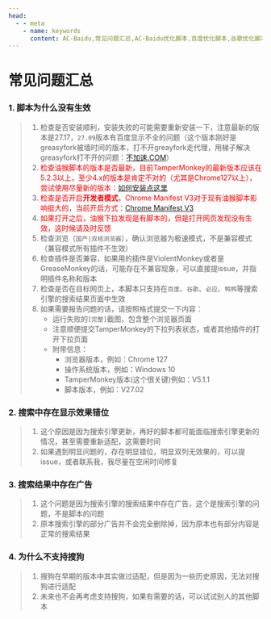 ```yaml
---
head:
  - - meta
    - name: keywords
      content: AC-Baidu,常见问题汇总,AC-Baidu优化脚本,百度优化脚本,谷歌优化脚本,必应优化脚本,搜索优化脚本,搜索结果优化,搜索结果
---
```

<component is="script" src="/inject.js">
</component>

# 常见问题汇总

### 1. 脚本为什么没有生效

<script setup>
// 获取脚本版本号
import { reactive, ref, onMounted } from 'vue';
const version = ref('0.0');

onMounted(async () => {
  const baseItemKey = 'op_common';
  const scriptData = await safeFunc(() => window.AC_GM_Interface.get(baseItemKey, '{}'));
  const state = reactive(Object.assign({}, scriptData));
  
  function safeFunc(callback, failed_res = '') {
    try{
      return callback()
    }catch(e){}
    return failed_res
  }
  version.value = state.version
});
</script>

<el-alert
  v-if="+version < 27.09 "
  title="脚本版本不够新"
  type="error"
  description="当前版本太老了，可能存在显示效果异常，请及时保持更新，参考问题1"
  show-icon
/>

> 1. 检查是否安装顺利，安装失败的可能需要重新安装一下，注意最新的版本是27.17，`27.09`版本有百度显示不全的问题（这个版本刚好是greasyfork被墙时间的版本，打不开greayfork走代理，用梯子解决greasyfork打不开的问题：<a href='https://v.bujiasu.com/b/?code=CPTqfgRV' target='_blank'>不加速.COM</a>）
> 2. <span style='color:red'>检查油猴脚本的版本是否最新，目前TamperMonkey的最新版本应该在5.2.3以上，至少4.x的版本是肯定不对的（尤其是Chrome127以上），尝试使用尽量新的版本：<a href='/pages/home/start.html' target='_blank'>如何安装点这里</a> </span>
> 3. <span style='color:red'>检查是否开启**开发者模式**，Chrome Manifest V3对于现有油猴脚本影响挺大的，当前开启方式：<a href='https://www.tampermonkey.net/faq.php?locale=zh#Q209' target='_blank' rel='nofllow'>Chrome Manifest V3</a> </span>
> 4. <span style='color:red'>如果打开之后，油猴下拉发现是有脚本的，但是打开网页发现没有生效，这时候请及时反馈</span>
> 4. 检查浏览（`国产|双核浏览器`），确认浏览器为极速模式，不是兼容模式（兼容模式所有插件不生效）
> 5. 检查插件是否兼容，如果用的插件是ViolentMonkey或者是GreaseMonkey的话，可能存在不兼容现象，可以直接提issue，并指明插件名称和版本
> 6. 检查是否在目标网页上，本脚本只支持在`百度`、`谷歌`、`必应`、`鸭鸭`等搜索引擎的搜索结果页面中生效
> 7. 如果需要报告问题的话，请按照格式提交一下内容：
>    - 运行失败的`[完整]`截图，包含整个浏览器页面
>    - 注意顺便提交TamperMonkey的下拉列表状态，或者其他插件的打开下拉页面
>    - 附带信息：
>      - 浏览器版本，例如：Chrome 127
>      - 操作系统版本，例如：Windows 10
>      - TamperMonkey版本(这个很关键)例如：V5.1.1
>      - 脚本版本，例如：V27.02

### 2. 搜索中存在显示效果错位
> 1. 这个原因是因为搜索引擎更新，再好的脚本都可能面临搜索引擎更新的情况，甚至需要重新适配，这需要时间
> 2. 如果遇到明显问题的，存在明显错位，明显双列无效果的，可以提issue，或者联系我，我尽量在空闲时间修复

### 3. 搜索结果中存在广告
> 1. 这个问题是因为搜索引擎的搜索结果中存在广告，这个是搜索引擎的问题，不是脚本的问题
> 2. 原本搜索引擎的部分广告并不会完全删除掉，因为原本也有部分内容是正常的搜索结果

### 4. 为什么不支持搜狗
> 1. 搜狗在早期的版本中其实做过适配，但是因为一些历史原因，无法对搜狗进行适配
> 2. 未来也不会再考虑支持搜狗，如果有需要的话，可以试试别人的其他脚本
